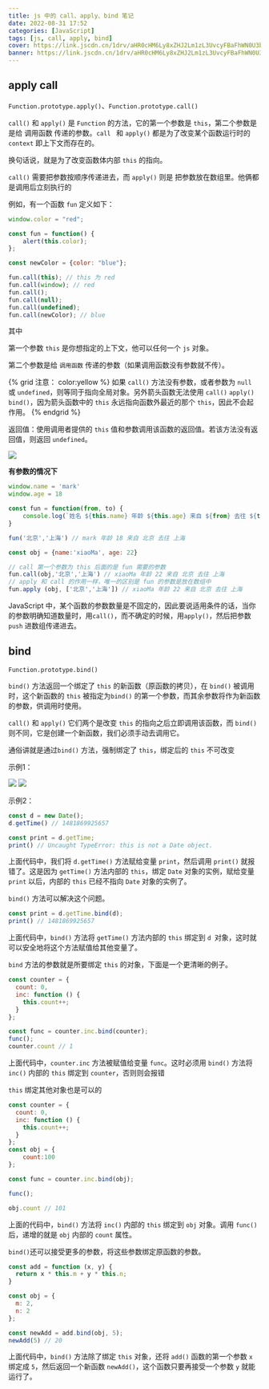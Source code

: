 ```yaml
---
title: js 中的 call、apply、bind 笔记
date: 2022-08-31 17:52
categories: [JavaScript]
tags: [js, call, apply, bind]
cover: https://link.jscdn.cn/1drv/aHR0cHM6Ly8xZHJ2Lm1zL3UvcyFBaFhWN0U3bHBTaWtsblZ0a3NnU1p2UFpYaTZsP2U9blVuNTQ5.jpg
banner: https://link.jscdn.cn/1drv/aHR0cHM6Ly8xZHJ2Lm1zL3UvcyFBaFhWN0U3bHBTaWtsblZ0a3NnU1p2UFpYaTZsP2U9blVuNTQ5.jpg
---
```


## apply call

`Function.prototype.apply()`、`Function.prototype.call()`

`call()` 和 `apply()` 是 `Function` 的方法，它的第一个参数是 `this`，第二个参数是是给 调用函数 传递的参数。`call ` 和 `apply()` 都是为了改变某个函数运行时的 `context` 即上下文而存在的。

换句话说，就是为了改变函数体内部 `this` 的指向。

`call()` 需要把参数按顺序传递进去，而 `apply()` 则是 把参数放在数组里。他俩都是调用后立刻执行的

例如，有一个函数 `fun` 定义如下：

```js
window.color = "red";

const fun = function() {
    alert(this.color);
};

const newColor = {color: "blue"};

fun.call(this); // this 为 red
fun.call(window); // red
fun.call();
fun.call(null);
fun.call(undefined);
fun.call(newColor); // blue
```

其中

第一个参数 `this` 是你想指定的上下文，他可以任何一个 `js` 对象。

第二个参数是给 `调用函数` 传递的参数（如果调用函数没有参数就不传）。

{% grid 注意： color:yellow %}
如果 `call()` 方法没有参数，或者参数为 `null` 或 `undefined`，则等同于指向全局对象。另外箭头函数无法使用 `call()` `apply()` `bind()`，因为箭头函数中的 `this` 永远指向函数外最近的那个 `this`，因此不会起作用。
{% endgrid %}

返回值：使用调用者提供的 `this` 值和参数调用该函数的返回值。若该方法没有返回值，则返回 `undefined`。


![](https://cdn.jsdelivr.net/gh/xiangshu233/blogAssets/2022/08/20220831115843.png)


**有参数的情况下**

```js
window.name = 'mark'
window.age = 18

const fun = function(from, to) {
    console.log(`姓名 ${this.name} 年龄 ${this.age} 来自 ${from} 去往 ${to}`);
}

fun('北京','上海') // mark 年龄 18 来自 北京 去往 上海

const obj = {name:'xiaoMa', age: 22}

// call 第一个参数为 this 后面的是 fun 需要的参数
fun.call(obj,'北京','上海') // xiaoMa 年龄 22 来自 北京 去往 上海
// apply 和 call 的作用一样，唯一的区别是 fun 的参数是放在数组中
fun.apply (obj, ['北京','上海']) // xiaoMa 年龄 22 来自 北京 去往 上海
```

JavaScript 中，某个函数的参数数量是不固定的，因此要说适用条件的话，当你的参数明确知道数量时，用`call()`，而不确定的时候，用`apply()`，然后把参数 `push` 进数组传递进去。

## bind

`Function.prototype.bind()`

`bind()` 方法返回一个绑定了 `this` 的新函数（原函数的拷贝），在 `bind()` 被调用时，这个新函数的 `this` 被指定为`bind()` 的第一个参数，而其余参数将作为新函数的参数，供调用时使用。

`call()` 和 `apply()` 它们两个是改变 `this` 的指向之后立即调用该函数，而 `bind()` 则不同，它是创建一个新函数，我们必须手动去调用它。

通俗讲就是通过`bind()` 方法，强制绑定了 `this`，绑定后的 `this` 不可改变

示例1：

![](https://cdn.jsdelivr.net/gh/xiangshu233/blogAssets/2022/08/bind1.png)
![](https://cdn.jsdelivr.net/gh/xiangshu233/blogAssets/2022/08/bind2.png)


示例2：

```js
const d = new Date();
d.getTime() // 1481869925657

const print = d.getTime;
print() // Uncaught TypeError: this is not a Date object.
```

上面代码中，我们将 `d.getTime()` 方法赋给变量 `print`，然后调用 `print()` 就报错了。这是因为 `getTime()` 方法内部的 `this`，绑定 `Date` 对象的实例，赋给变量 `print` 以后，内部的 `this` 已经不指向 `Date` 对象的实例了。

`bind()` 方法可以解决这个问题。

```js
const print = d.getTime.bind(d);
print() // 1481869925657
```

上面代码中，`bind()` 方法将 `getTime()` 方法内部的 `this` 绑定到 `d `对象，这时就可以安全地将这个方法赋值给其他变量了。

`bind` 方法的参数就是所要绑定 `this` 的对象，下面是一个更清晰的例子。

```js
const counter = {
  count: 0,
  inc: function () {
    this.count++;
  }
};

const func = counter.inc.bind(counter);
func();
counter.count // 1
```

上面代码中，`counter.inc` 方法被赋值给变量 `func`。这时必须用 `bind()` 方法将 `inc()` 内部的 `this` 绑定到 `counter`，否则则会报错

`this` 绑定其他对象也是可以的

```js
const counter = {
  count: 0,
  inc: function () {
    this.count++;
  }
};
const obj = {
    count:100
};

const func = counter.inc.bind(obj);

func();

obj.count // 101
```

上面的代码中，`bind()` 方法将 `inc()` 内部的 `this` 绑定到 `obj` 对象。调用 `func()` 后，递增的就是 `obj` 内部的 `count` 属性。

`bind()`还可以接受更多的参数，将这些参数绑定原函数的参数。

```js
const add = function (x, y) {
  return x * this.m + y * this.n;
}

const obj = {
  m: 2,
  n: 2
};

const newAdd = add.bind(obj, 5);
newAdd(5) // 20
```

上面代码中，`bind()` 方法除了绑定 `this` 对象，还将 `add()` 函数的第一个参数 `x` 绑定成 `5`，然后返回一个新函数 `newAdd()`，这个函数只要再接受一个参数 `y` 就能运行了。
